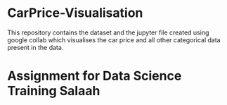 # CarPrice-Visualisation
This repository contains the dataset and the jupyter file created using google collab which visualises the car price and all other categorical data present in the data.
# Assignment for Data Science Training Salaah
